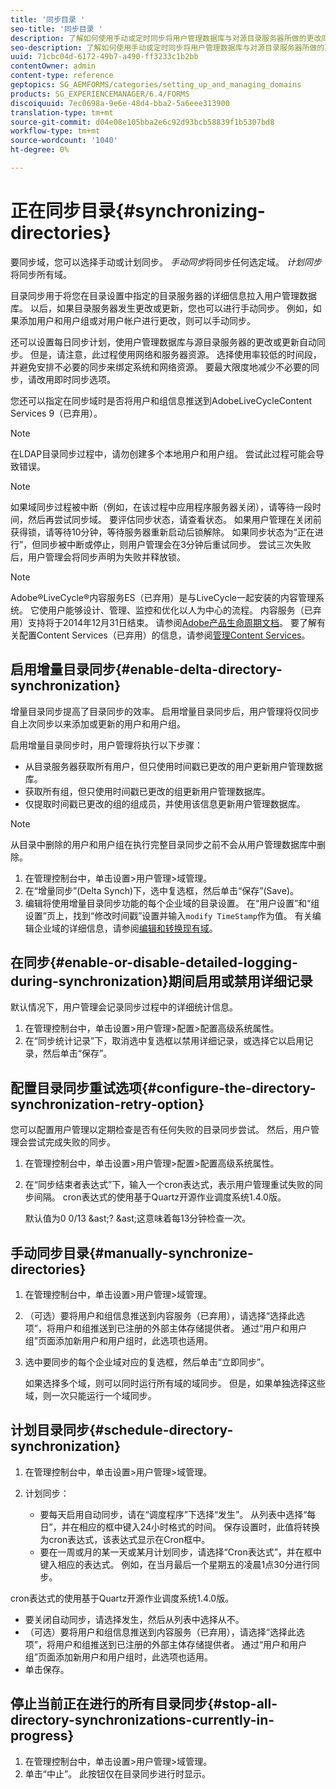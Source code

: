 ```yaml
---
title: '同步目录 '
seo-title: '同步目录 '
description: 了解如何使用手动或定时同步将用户管理数据库与对源目录服务器所做的更改同步。
seo-description: 了解如何使用手动或定时同步将用户管理数据库与对源目录服务器所做的更改同步。
uuid: 71cbc04d-6172-49b7-a490-ff3233c1b2bb
contentOwner: admin
content-type: reference
geptopics: SG_AEMFORMS/categories/setting_up_and_managing_domains
products: SG_EXPERIENCEMANAGER/6.4/FORMS
discoiquuid: 7ec0698a-9e6e-48d4-bba2-5a6eee313900
translation-type: tm+mt
source-git-commit: d04e08e105bba2e6c92d93bcb58839f1b5307bd8
workflow-type: tm+mt
source-wordcount: '1040'
ht-degree: 0%

---
```



# 正在同步目录{#synchronizing-directories}

要同步域，您可以选择手动或计划同步。 *手动同步*&#x200B;将同步任何选定域。 *计划同步*&#x200B;将同步所有域。

目录同步用于将您在目录设置中指定的目录服务器的详细信息拉入用户管理数据库。 以后，如果目录服务器发生更改或更新，您也可以进行手动同步。 例如，如果添加用户和用户组或对用户帐户进行更改，则可以手动同步。

还可以设置每日同步计划，使用户管理数据库与源目录服务器的更改或更新自动同步。 但是，请注意，此过程使用网络和服务器资源。 选择使用率较低的时间段，并避免安排不必要的同步来绑定系统和网络资源。 要最大限度地减少不必要的同步，请改用即时同步选项。

您还可以指定在同步域时是否将用户和组信息推送到AdobeLiveCycleContent Services 9（已弃用）。

>[!NOTE]
>
>在LDAP目录同步过程中，请勿创建多个本地用户和用户组。 尝试此过程可能会导致错误。

>[!NOTE]
>
>如果域同步过程被中断（例如，在该过程中应用程序服务器关闭），请等待一段时间，然后再尝试同步域。 要评估同步状态，请查看状态。 如果用户管理在关闭前获得锁，请等待10分钟，等待服务器重新启动后锁解除。 如果同步状态为“正在进行”，但同步被中断或停止，则用户管理会在3分钟后重试同步。 尝试三次失败后，用户管理会将同步声明为失败并释放锁。

>[!NOTE]
>
>Adobe®LiveCycle®内容服务ES（已弃用）是与LiveCycle一起安装的内容管理系统。 它使用户能够设计、管理、监控和优化以人为中心的流程。 内容服务（已弃用）支持将于2014年12月31日结束。 请参阅[Adobe产品生命周期文档](https://www.adobe.com/support/products/enterprise/eol/eol_matrix.html)。 要了解有关配置Content Services（已弃用）的信息，请参阅[管理Content Services](https://help.adobe.com/en_US/livecycle/9.0/admin_contentservices.pdf)。

## 启用增量目录同步{#enable-delta-directory-synchronization}

增量目录同步提高了目录同步的效率。 启用增量目录同步后，用户管理将仅同步自上次同步以来添加或更新的用户和用户组。

启用增量目录同步时，用户管理将执行以下步骤：

* 从目录服务器获取所有用户，但只使用时间戳已更改的用户更新用户管理数据库。
* 获取所有组，但只使用时间戳已更改的组更新用户管理数据库。
* 仅提取时间戳已更改的组的组成员，并使用该信息更新用户管理数据库。

>[!NOTE]
>
>从目录中删除的用户和用户组在执行完整目录同步之前不会从用户管理数据库中删除。

1. 在管理控制台中，单击设置>用户管理>域管理。
1. 在“增量同步”(Delta Synch)下，选中复选框，然后单击“保存”(Save)。
1. 编辑将使用增量目录同步功能的每个企业域的目录设置。 在“用户设置”和“组设置”页上，找到“修改时间戳”设置并输入`modify TimeStamp`作为值。 有关编辑企业域的详细信息，请参阅[编辑和转换现有域](/help/forms/using/admin-help/editing-converting-existing-domains.md#editing-and-converting-existing-domains)。

## 在同步{#enable-or-disable-detailed-logging-during-synchronization}期间启用或禁用详细记录

默认情况下，用户管理会记录同步过程中的详细统计信息。

1. 在管理控制台中，单击设置>用户管理>配置>配置高级系统属性。
1. 在“同步统计记录”下，取消选中复选框以禁用详细记录，或选择它以启用记录，然后单击“保存”。

## 配置目录同步重试选项{#configure-the-directory-synchronization-retry-option}

您可以配置用户管理以定期检查是否有任何失败的目录同步尝试。 然后，用户管理会尝试完成失败的同步。

1. 在管理控制台中，单击设置>用户管理>配置>配置高级系统属性。
1. 在“同步结束者表达式”下，输入一个cron表达式，表示用户管理重试失败的同步间隔。 cron表达式的使用基于Quartz开源作业调度系统1.4.0版。

   默认值为0 0/13 &amp;ast;? &amp;ast;这意味着每13分钟检查一次。

## 手动同步目录{#manually-synchronize-directories}

1. 在管理控制台中，单击设置>用户管理>域管理。
1. （可选）要将用户和组信息推送到内容服务（已弃用），请选择“选择此选项”，将用户和组推送到已注册的外部主体存储提供者。 通过“用户和用户组”页面添加新用户和用户组时，此选项也适用。
1. 选中要同步的每个企业域对应的复选框，然后单击“立即同步”。

   如果选择多个域，则可以同时运行所有域的域同步。 但是，如果单独选择这些域，则一次只能运行一个域同步。

## 计划目录同步{#schedule-directory-synchronization}

1. 在管理控制台中，单击设置>用户管理>域管理。
1. 计划同步：

   * 要每天启用自动同步，请在“调度程序”下选择“发生”。 从列表中选择“每日”，并在相应的框中键入24小时格式的时间。 保存设置时，此值将转换为cron表达式，该表达式显示在Cron框中。
   * 要在一周或月的某一天或某月计划同步，请选择“Cron表达式”，并在框中键入相应的表达式。 例如，在当月最后一个星期五的凌晨1点30分进行同步。

cron表达式的使用基于Quartz开源作业调度系统1.4.0版。

* 要关闭自动同步，请选择发生，然后从列表中选择从不。
* （可选）要将用户和组信息推送到内容服务（已弃用），请选择“选择此选项”，将用户和组推送到已注册的外部主体存储提供者。 通过“用户和用户组”页面添加新用户和用户组时，此选项也适用。
* 单击保存。

## 停止当前正在进行的所有目录同步{#stop-all-directory-synchronizations-currently-in-progress}

1. 在管理控制台中，单击设置>用户管理>域管理。
1. 单击“中止”。 此按钮仅在目录同步进行时显示。

